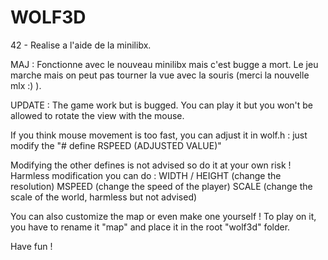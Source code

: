 # WOLF3D

42 - Realise a l'aide de la minilibx.

MAJ : Fonctionne avec le nouveau minilibx mais c'est bugge a mort.
Le jeu marche mais on peut pas tourner la vue avec la souris (merci la nouvelle mlx :) ).

UPDATE : The game work but is bugged.
You can play it but you won't be allowed to rotate the view with the mouse.

If you think mouse movement is too fast, you can adjust it in wolf.h : just modify the "# define RSPEED (ADJUSTED VALUE)"

Modifying the other defines is not advised so do it at your own risk !
Harmless modification you can do :
	WIDTH / HEIGHT (change the resolution)
	MSPEED (change the speed of the player)
	SCALE (change the scale of the world, harmless but not advised)

You can also customize the map or even make one yourself !
To play on it, you have to rename it "map" and place it in the root "wolf3d" folder.

Have fun !
